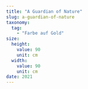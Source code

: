 ```yaml
---
title: "A Guardian of Nature"
slug: a-guardian-of-nature
taxonomy:
  tag:
    - "Farbe auf Gold"
size:
  height:
    value: 90
    unit: cm
  width:
    value: 90
    unit: cm
date: 2021
---
```

